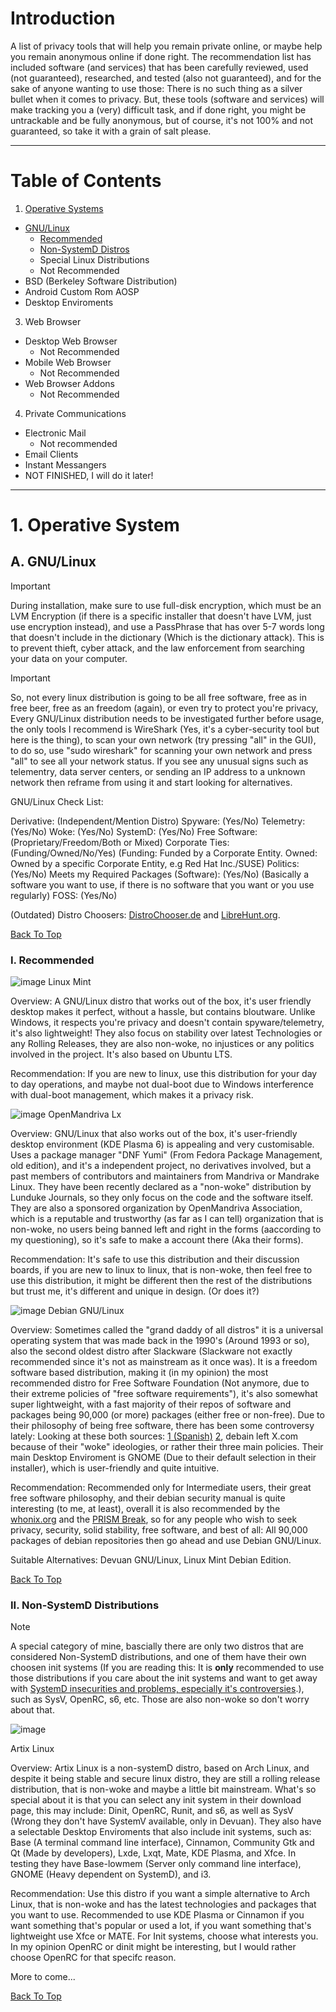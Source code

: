 # Introduction

A list of privacy tools that will help you remain private online, or maybe help you remain anonymous online if done right. The recommendation list has included software (and services)
that has been carefully reviewed, used (not guaranteed), researched, and tested (also not guaranteed), and for the sake of anyone wanting to use those: There is no such thing as a silver bullet when it comes to privacy.
But, these tools (software and services) will make tracking you a (very) difficult task, and if done right, you might be untrackable and be fully anonymous, but of course, it's not 100% and not guaranteed, so take it with a grain of salt please.

-----

# Table of Contents
1. [Operative Systems](https://github.com/IdeaSmith0/Awesome-Privacy/blob/main/Recommendation.md#1-operative-system)
  - [GNU/Linux](https://github.com/IdeaSmith0/Awesome-Privacy/blob/main/Recommendation.md#a-gnulinux)
    - [Recommended](https://github.com/IdeaSmith0/Awesome-Privacy/blob/main/Recommendation.md#i-recommended)
    - [Non-SystemD Distros](https://github.com/IdeaSmith0/Awesome-Privacy/blob/main/Recommendation.md#ii-non-systemd-distributions)
    - Special Linux Distributions
    - Not Recommended
  - BSD (Berkeley Software Distribution)
  - Android Custom Rom AOSP
  - Desktop Enviroments
3. Web Browser
  - Desktop Web Browser
    - Not Recommended
  - Mobile Web Browser
    - Not Recommended
  - Web Browser Addons
    - Not Recommended
  4. Private Communications
  - Electronic Mail
    - Not recommended
  - Email Clients
  - Instant Messangers
  - NOT FINISHED, I will do it later!

-----

# 1. Operative System 
## A. GNU/Linux 

> [!IMPORTANT]
> During installation, make sure to use full-disk encryption, which must be an LVM Encryption (if there is a specific installer that doesn't have LVM, just use encryption instead), and use a PassPhrase that has over 5-7 words long that doesn't include in the dictionary (Which is the dictionary attack). This is to prevent thieft, cyber attack, and the law enforcement from searching your data on your computer.

> [!IMPORTANT]
> So, not every linux distribution is going to be all free software, free as in free beer, free as an freedom (again), or even try to protect you're privacy, Every GNU/Linux distribution needs to be investigated further before usage, the only tools I recommend is WireShark (Yes, it's a cyber-security tool but here is the thing), to scan your own network (try pressing "all" in the GUI), to do so, use "sudo wireshark" for scanning your own network and press "all" to see all your network status. If you see any unusual signs such as telementry, data server centers, or sending an IP address to a unknown network then reframe from using it and start looking for alternatives.   

GNU/Linux Check List:

Derivative: (Independent/Mention Distro)
Spyware: (Yes/No)
Telemetry: (Yes/No)
Woke: (Yes/No)
SystemD: (Yes/No)
Free Software: (Proprietary/Freedom/Both or Mixed)
Corporate Ties: (Funding/Owned/No/Yes) (Funding: Funded by a Corporate Entity. Owned: Owned by a specific Corporate Entity, e.g Red Hat Inc./SUSE)
Politics: (Yes/No)
Meets my Required Packages (Software): (Yes/No) (Basically a software you want to use, if there is no software that you want or you use regularly)
FOSS: (Yes/No)

(Outdated) Distro Choosers: [DistroChooser.de](https://distrochooser.de/) and [LibreHunt.org](https://librehunt.org/).

[Back To Top](https://github.com/IdeaSmith0/Awesome-Privacy/blob/main/Recommendation.md#table-of-contents)

### I. Recommended 
![image](https://github.com/user-attachments/assets/1ffe653d-d35b-4239-ae8d-e3d00283e21f)
Linux Mint

Overview: A GNU/Linux distro that works out of the box, it's user friendly desktop makes it perfect, without a hassle, but contains bloutware. Unlike Windows, it respects you're privacy and doesn't contain spyware/telemetry, it's also lightweight! They also focus on stability over latest Technologies or any Rolling Releases, they are also non-woke, no injustices or any politics involved in the project. It's also based on Ubuntu LTS.

Recommendation: If you are new to linux, use this distribution for your day to day operations, and maybe not dual-boot due to Windows interference with dual-boot management, which makes it a privacy risk. 

![image](https://github.com/user-attachments/assets/77ffdc48-d540-4080-a6b4-db0e2ee0983f)
OpenMandriva Lx

Overview: GNU/Linux that also works out of the box, it's user-friendly desktop environment (KDE Plasma 6) is appealing and very customisable. Uses a package manager "DNF Yumi" (From Fedora Package Management, old edition), and it's a independent project, no derivatives involved, but a past members of contributors and maintainers from Mandriva or Mandrake Linux. They have been recently declared as a "non-woke" distribution by Lunduke Journals, so they only focus on the code and the software itself. They are also a sponsored organization by OpenMandriva Association, which is a reputable and trustworthy (as far as I can tell) organization that is non-woke, no users being banned left and right in the forms (aaccording to my questioning), so it's safe to make a account there
(Aka their forms).

Recommendation: It's safe to use this distribution and their discussion boards, if you are new to linux to linux, that is non-woke, then feel free to use this distribution, it might be different then the rest of the distributions but trust me, it's different and unique in design. (Or does it?)

![image](https://github.com/user-attachments/assets/ddebb8d9-b5a4-4336-9fa3-a66d5c6646c7)
Debian GNU/Linux

Overview: Sometimes called the "grand daddy of all distros" it is a universal operating system that was made back in the 1990's (Around 1993 or so), also the second oldest distro after Slackware (Slackware not exactly recommended since it's not as mainstream as it once was). It is a freedom software based distribution, making it (in my opinion) the most recommended distro for Free Software Foundation (Not anymore, due to their extreme policies of "free software requirements"), it's also somewhat super lightweight, with a fast majority of their repos of software and packages being 90,000 (or more) packages (either free or non-free). Due to their philosophy of being free software, there has been some controversy lately: Looking at these both sources: [1 (Spanish)](https://laboratoriolinux.es/index.php/-noticias-mundo-linux-/distribuciones/37447-debian-abandona-x-una-decision-peligrosa-para-el-proyecto.html?highlight=WzIwMjJd) [2](https://lunduke.substack.com/p/debian-linux-doubles-down-on-wokeness), debain left X.com because of their "woke" ideologies, or rather their three main policies. Their main Desktop Enviroment is GNOME (Due to their default selection in their installer), which is user-friendly and quite intuitive.

Recommendation: Recommended only for Intermediate users, their great free software philosophy, and their debian security manual is quite interesting (to me, at least), overall it is also recommended by the [whonix.org](https://www.whonix.org/wiki/Host_Operating_System_Selection) and the [PRISM Break](https://prism-break.org/en/categories/gnu-linux/#operating-systems), so for any people who wish to seek privacy, security, solid stability, free software, and best of all: All 90,000 packages of debian repositories then go ahead and use Debian GNU/Linux.

Suitable Alternatives: Devuan GNU/Linux, Linux Mint Debian Edition.

[Back To Top](https://github.com/IdeaSmith0/Awesome-Privacy/blob/main/Recommendation.md#table-of-contents)

### II. Non-SystemD Distributions

> [!NOTE]
> A special category of mine, bascially there are only two distros that are considered Non-SystemD distributions, and one of them have their own choosen init systems (If you are reading this: It is **only** recommended to use those distributions if you care about the init systems and want to get away with [SystemD insecurities and problems, especially it's controversies](https://en.wikipedia.org/wiki/Systemd).), such as SysV, OpenRC, s6, etc. Those are also non-woke so don't worry about that.

![image](https://github.com/user-attachments/assets/5efcf627-595f-462f-8bcd-72bc1eec02b6)

Artix Linux

Overview: Artix Linux is a non-systemD distro, based on Arch Linux, and despite it being stable and secure linux distro, they are still a rolling release distribution, that is non-woke and maybe a little bit mainstream. What's so special about it is that you can select any init system in their download page, this may include: Dinit, OpenRC, Runit, and s6, as well as SysV (Wrong they don't have SystemV available, only in Devuan). They also have a selectable Desktop Enviroments that also include init systems, such as: Base (A terminal command line interface), Cinnamon, Community Gtk and Qt (Made by developers), Lxde, Lxqt, Mate, KDE Plasma, and Xfce. In testing they have Base-lowmem (Server only command line interface), GNOME (Heavy dependent on SystemD), and i3.

Recommendation: Use this distro if you want a simple alternative to Arch Linux, that is non-woke and has the latest technologies and packages that you want to use. Recommended to use KDE Plasma or Cinnamon if you want something that's popular or used a lot, if you want something that's lightweight use Xfce or MATE. For Init systems, choose what interests you. In my opinion OpenRC or dinit might be interesting, but I would rather choose OpenRC for that specifc reason.

More to come...

[Back To Top](https://github.com/IdeaSmith0/Awesome-Privacy/blob/main/Recommendation.md#table-of-contents)
